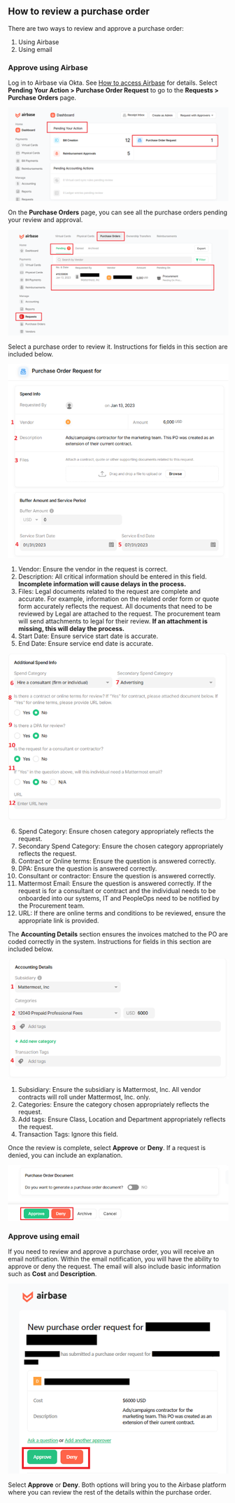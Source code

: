 ## How to review a purchase order

There are two ways to review and approve a purchase order:

1. Using Airbase
2. Using email

### Approve using Airbase

Log in to Airbase via Okta. See [How to access Airbase](linkURL) for details.
Select **Pending Your Action > Purchase Order Request** to go to the **Requests > Purchase Orders** page.

![Example of how to review a Purchase Order request in Airbase.](/.gitbook/assets/Airbase-pending-purchase-order-requests.png "Example of how to review a Purchase Order request in Airbase")

On the **Purchase Orders** page, you can see all the purchase orders pending your review and approval.

![Example of the pending Purchase Orders you can review in Airbase.](/.gitbook/assets/Airbase-pending-purchase-order-request-summary.png "Example of the pending Purchase Orders you can review in Airbase")

Select a purchase order to review it. Instructions for fields in this section are included below.

![Example of purchase order Spend Info, Buffer Amount, and Service Period details in Airbase.](/.gitbook/assets/Airbase-pending-purchase-order-request-details.png "Example of purchase order Spend Info, Buffer Amount, and Service Period details in Airbase")

1. Vendor: Ensure the vendor in the request is correct.
2. Description: All critical information should be entered in this field. **Incomplete information will cause delays in the process.**
3. Files: Legal documents related to the request are complete and accurate. For example, information on the related order form or quote form accurately reflects the request. All documents that need to be reviewed by Legal are attached to the request. The procurement team will send attachments to legal for their review. **If an attachment is missing, this will delay the process.**
4. Start Date: Ensure service start date is accurate.
5. End Date: Ensure service end date is accurate.

![Example of purchase order Additional Spend Info details in Airbase.](/.gitbook/assets/Airbase-pending-purchase-order-request-additional-spend.png "Example of purchase order Additional Spend Info details in Airbase")

6. Spend Category: Ensure chosen category appropriately reflects the request.
7. Secondary Spend Category: Ensure the chosen category appropriately reflects the request.
8. Contract or Online terms: Ensure the question is answered correctly.
9. DPA: Ensure the question is answered correctly.
10. Consultant or contractor: Ensure the question is answered correctly.
11. Mattermost Email: Ensure the question is answered correctly. If the request is for a consultant or contract and the individual needs to be onboarded into our systems, IT and PeopleOps need to be notified by the Procurement team.
12. URL: If there are online terms and conditions to be reviewed, ensure the appropriate link is provided.

The **Accounting Details** section ensures the invoices matched to the PO are coded correctly in the system. Instructions for fields in this section are included below.

![Example of purchase order Accounting Details in Airbase.](/.gitbook/assets/Airbase-pending-purchase-order-request-accounting-details.png "Example of purchase order Accounting Details in Airbase")

1. Subsidiary: Ensure the subsidiary is Mattermost, Inc. All vendor contracts will roll under Mattermost, Inc. only.
2. Categories: Ensure the category chosen appropriately reflects the request.
3. Add tags: Ensure Class, Location and Department appropriately reflects the request.
4. Transaction Tags: Ignore this field.

Once the review is complete, select **Approve** or **Deny**. If a request is denied, you can include an explanation.

![Example of the approval step of the purchase order request in Airbase.](/.gitbook/assets/Airbase-purchase-order-decision.png "Example of the approval step of the purchase order request in Airbase")

### Approve using email

If you need to review and approve a purchase order, you will receive an email notification. Within the email notification, you will have the ability to approve or deny the request. The email will also include basic information such as **Cost** and **Description**.

![Example of a purchase order request sent by Airbase via email.](/.gitbook/assets/Airbase-purchase-order-request-email.png "Example of a purchase order request sent by Airbase via email")

Select **Approve** or **Deny**. Both options will bring you to the Airbase platform where you can review the rest of the details within the purchase order. 

